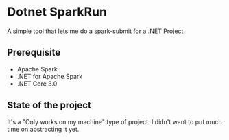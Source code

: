 # Dotnet SparkRun

A simple tool that lets me do a spark-submit for a .NET Project.

## Prerequisite

- Apache Spark
- .NET for Apache Spark
- .NET Core 3.0

## State of the project

It's a "Only works on my machine" type of project. I didn't want to put much time on abstracting it yet.